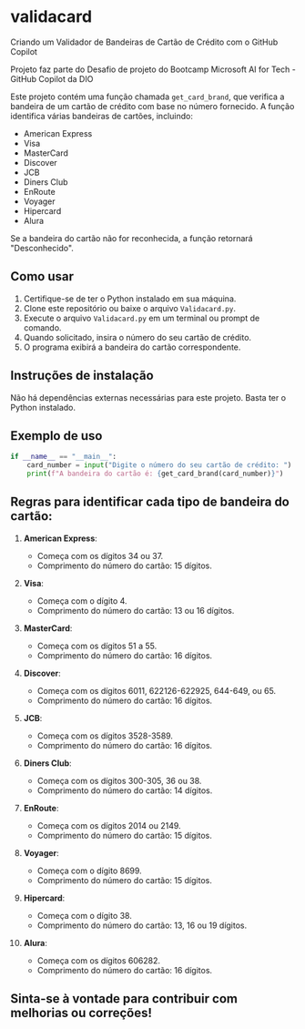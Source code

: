 # validacard

Criando um Validador de Bandeiras de Cartão de Crédito com o GitHub Copilot

Projeto faz parte do Desafio de projeto do Bootcamp Microsoft AI for Tech - GitHub Copilot
da DIO

Este projeto contém uma função chamada `get_card_brand`, que verifica a bandeira de um cartão de crédito com base no número fornecido. A função identifica várias bandeiras de cartões, incluindo:

- American Express
- Visa
- MasterCard
- Discover
- JCB
- Diners Club
- EnRoute
- Voyager
- Hipercard
- Alura

Se a bandeira do cartão não for reconhecida, a função retornará "Desconhecido".

## Como usar

1. Certifique-se de ter o Python instalado em sua máquina.
2. Clone este repositório ou baixe o arquivo `Validacard.py`.
3. Execute o arquivo `Validacard.py` em um terminal ou prompt de comando.
4. Quando solicitado, insira o número do seu cartão de crédito.
5. O programa exibirá a bandeira do cartão correspondente.

## Instruções de instalação

Não há dependências externas necessárias para este projeto. Basta ter o Python instalado.

## Exemplo de uso

```python
if __name__ == "__main__":
    card_number = input("Digite o número do seu cartão de crédito: ")
    print(f"A bandeira do cartão é: {get_card_brand(card_number)}")
```

## Regras para identificar cada tipo de bandeira do cartão:

1. **American Express**:

   - Começa com os dígitos 34 ou 37.
   - Comprimento do número do cartão: 15 dígitos.

2. **Visa**:

   - Começa com o dígito 4.
   - Comprimento do número do cartão: 13 ou 16 dígitos.

3. **MasterCard**:

   - Começa com os dígitos 51 a 55.
   - Comprimento do número do cartão: 16 dígitos.

4. **Discover**:

   - Começa com os dígitos 6011, 622126-622925, 644-649, ou 65.
   - Comprimento do número do cartão: 16 dígitos.

5. **JCB**:

   - Começa com os dígitos 3528-3589.
   - Comprimento do número do cartão: 16 dígitos.

6. **Diners Club**:

   - Começa com os dígitos 300-305, 36 ou 38.
   - Comprimento do número do cartão: 14 dígitos.

7. **EnRoute**:

   - Começa com os dígitos 2014 ou 2149.
   - Comprimento do número do cartão: 15 dígitos.

8. **Voyager**:

   - Começa com o dígito 8699.
   - Comprimento do número do cartão: 15 dígitos.

9. **Hipercard**:

   - Começa com o dígito 38.
   - Comprimento do número do cartão: 13, 16 ou 19 dígitos.

10. **Alura**:

    - Começa com os dígitos 606282.
    - Comprimento do número do cartão: 16 dígitos.

## Sinta-se à vontade para contribuir com melhorias ou correções!
